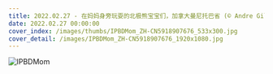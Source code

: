 ```yaml
---
title: 2022.02.27 - 在妈妈身旁玩耍的北极熊宝宝们，加拿大曼尼托巴省 (© Andre Gilden/Minden Pictures)
date: 2022.02.27 00:00:00
cover_index: /images/thumbs/IPBDMom_ZH-CN5918907676_533x300.jpg
cover_detail: /images/IPBDMom_ZH-CN5918907676_1920x1080.jpg
---
```


![IPBDMom](/images/IPBDMom_ZH-CN5918907676_1920x1080.jpg)
